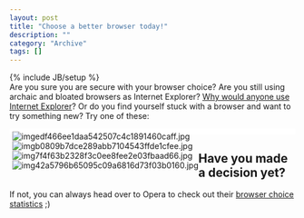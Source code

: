 ```yaml
--- 
layout: post 
title: "Choose a better browser today!"
description: ""
category: "Archive"
tags: []
---
```

{% include JB/setup %}  
Are you sure you are secure with your browser choice? Are you still using archaic and bloated browsers as Internet Explorer? <a href="http://robertnyman.com/2007/03/23/why-would-anyone-use-internet-explorer/">Why would anyone use Internet Explorer</a>? Or do you find yourself stuck with a browser and want to try something new? Try one of these: 
 


<div style="background:white;padding:5px;text-align:left;" class="curved-5"><a style="padding:0px; background:none;" href="http://mozilla.com">
<img class="reflect rheight15" src="http://cdn.phun-ky.net/img/blog/imgedf466ee1daa542507c4c1891460caff.jpg" alt="imgedf466ee1daa542507c4c1891460caff.jpg" title="" style="float:left;margin-right:5px;" /></a>
<a style="padding:0px; background:none;" href="http://google.com/chrome">
<img class="reflect rheight15" src="http://cdn.phun-ky.net/img/blog/imgb0809b7dce289abb7104543ffde1cfee.jpg" alt="imgb0809b7dce289abb7104543ffde1cfee.jpg" title="" style="float:left;margin-right:5px;" /></a>
<a style="padding:0px; background:none;" href="http://opera.com">
<img class="reflect rheight15" src="http://cdn.phun-ky.net/img/blog/img7f4f63b2328f3c0ee8fee2e03fbaad66.jpg" alt="img7f4f63b2328f3c0ee8fee2e03fbaad66.jpg" title="" style="float:left;margin-right:5px;" /></a>
<a style="padding:0px; background:none;" href="http://www.apple.com/safari/"><img class="reflect rheight15" src="http://cdn.phun-ky.net/img/blog/img42a5796b65095c09a6816d73f03b0160.jpg" alt="img42a5796b65095c09a6816d73f03b0160.jpg" title="" style="float:left;" /></a>
</div>

## Have you made a decision yet?


If not, you can always head over to Opera to check out their <a href="http://my.opera.com/community/choice/stats/">browser choice statistics</a> ;)